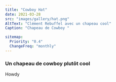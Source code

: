 ```yaml
---
title: "Cowboy Hat"
date: 2021-03-28
src: "images/gallery/hat.png"
AltText: "Clément Rebuffel avec un chapeau cool"
Caption: "Chapeau de Cowboy "

sitemap:
  Priority: "0.4"
  ChangeFreq: "monthly"
---
```


### Un chapeau de cowboy plutôt cool

Howdy
